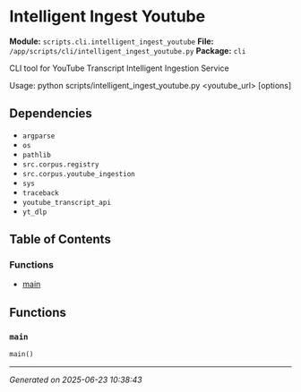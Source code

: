# Intelligent Ingest Youtube

**Module:** `scripts.cli.intelligent_ingest_youtube`
**File:** `/app/scripts/cli/intelligent_ingest_youtube.py`
**Package:** `cli`

CLI tool for YouTube Transcript Intelligent Ingestion Service

Usage:
    python scripts/intelligent_ingest_youtube.py <youtube_url> [options]

## Dependencies

- `argparse`
- `os`
- `pathlib`
- `src.corpus.registry`
- `src.corpus.youtube_ingestion`
- `sys`
- `traceback`
- `youtube_transcript_api`
- `yt_dlp`

## Table of Contents

### Functions
- [main](#main)

## Functions

### `main`
```python
main()
```

---

*Generated on 2025-06-23 10:38:43*